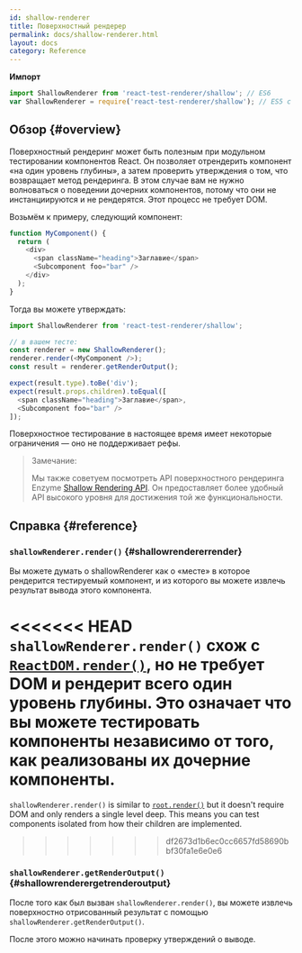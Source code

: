 ```yaml
---
id: shallow-renderer
title: Поверхностный рендерер
permalink: docs/shallow-renderer.html
layout: docs
category: Reference
---
```


**Импорт**

```javascript
import ShallowRenderer from 'react-test-renderer/shallow'; // ES6
var ShallowRenderer = require('react-test-renderer/shallow'); // ES5 с npm
```

## Обзор {#overview}

Поверхностный рендеринг может быть полезным при модульном тестировании компонентов React. Он позволяет отрендерить компонент «на один уровень глубины», а затем проверить утверждения о том, что возвращает метод рендеринга. В этом случае вам не нужно волноваться о поведении дочерних компонентов, потому что они не инстанциируются и не рендерятся. Этот процесс не требует DOM.

Возьмём к примеру, следующий компонент:

```javascript
function MyComponent() {
  return (
    <div>
      <span className="heading">Заглавие</span>
      <Subcomponent foo="bar" />
    </div>
  );
}
```

Тогда вы можете утверждать:

```javascript
import ShallowRenderer from 'react-test-renderer/shallow';

// в вашем тесте:
const renderer = new ShallowRenderer();
renderer.render(<MyComponent />);
const result = renderer.getRenderOutput();

expect(result.type).toBe('div');
expect(result.props.children).toEqual([
  <span className="heading">Заглавие</span>,
  <Subcomponent foo="bar" />
]);
```

Поверхностное тестирование в настоящее время имеет некоторые ограничения — оно не поддерживает рефы.

> Замечание:
>
> Мы также советуем посмотреть API поверхностного рендеринга Enzyme [Shallow Rendering API](https://airbnb.io/enzyme/docs/api/shallow.html). Он предоставляет более удобный API высокого уровня для достижения той же функциональности.

## Справка {#reference}

### `shallowRenderer.render()` {#shallowrendererrender}

Вы можете думать о shallowRenderer как о «месте» в которое рендерится тестируемый компонент, и из которого вы можете извлечь результат вывода этого компонента.

<<<<<<< HEAD
`shallowRenderer.render()` схож с [`ReactDOM.render()`](/docs/react-dom.html#render), но не требует DOM и рендерит всего один уровень глубины. Это означает что вы можете тестировать компоненты независимо от того, как реализованы их дочерние компоненты.
=======
`shallowRenderer.render()` is similar to [`root.render()`](/docs/react-dom-client.html#createroot) but it doesn't require DOM and only renders a single level deep. This means you can test components isolated from how their children are implemented.
>>>>>>> df2673d1b6ec0cc6657fd58690bbf30fa1e6e0e6

### `shallowRenderer.getRenderOutput()` {#shallowrenderergetrenderoutput}

После того как был вызван `shallowRenderer.render()`, вы можете извлечь поверхностно отрисованный результат с помощью `shallowRenderer.getRenderOutput()`.

После этого можно начинать проверку утверждений о выводе.
